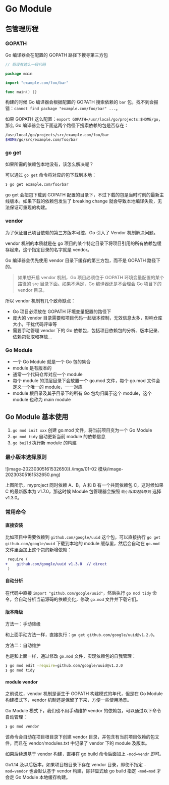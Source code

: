 # Go Module

## 包管理历程

### GOPATH

Go 编译器会在配置的 GOPATH 路径下搜寻第三方包

```go
// 假设有这么一段代码

package main

import "example.com/foo/bar"

func main() {}
```

构建的时候 Go 编译器会根据配置的 GOPATH 搜索依赖的 `bar` 包，找不到会报错：`cannot find package "example.com/foo/bar" ...`。

如果 GOPATH 这么配置：`export GOPATH=/usr/local/go/projects:$HOME/go`，那么 Go 编译器会在下面这两个路径下搜索依赖的包是否存在：

```bash
/usr/local/go/projects/src/example.com/foo/bar
$HOME/go/src/example.com/foo/bar
```

### go get

如果所需的依赖包本地没有，该怎么解决呢？

可以通过 `go get` 命令将对应的包下载到本地：

```bash
❯ go get example.com/foo/bar
```

go get 会把包下载到 GOPATH 配置的目录下，不过下载的包是当时时刻的最新主线版本。如果下载的依赖包发生了 breaking change 就会导致本地编译失败，无法保证可重现的构建。

### vendor

为了保证自己项目依赖的第三方版本可控，Go 引入了 Vendor 机制解决问题。

vendor 机制的本质就是在 go 项目的某个特定目录下将项目引用的所有依赖包缓存起来，这个指定目录的名字就是 vendor。

Go 编译器会优先使用 vendor 目录下缓存的第三方包，而不是 GOPATH 路径下的。

>   如果想开启 vendor 机制，Go 项目必须位于 GOPATH 环境变量配置的某个路径的 src 目录下面。如果不满足，Go 编译器还是不会理会 Go 项目下的 vendor 目录。

所以 vendor 机制有几个致命缺点：

-   Go 项目必须放在 GOPATH 环境变量配置的路径下
-   庞大的 vendor 目录需要和项目代码一起版本控制，无效信息太多，影响仓库大小，干扰代码评审等
-   需要手动管理 vendor 下的 Go 依赖包，包括项目依赖包的分析、版本记录、依赖包获取和存放...

### Go Module

-   一个 Go Module 就是一个 Go 包的集合
-   module 是有版本的
-   通常一个代码仓库对应一个 module
-   每个 module 的顶层目录下会放置一个 go.mod 文件，每个 go.mod 文件会定义一个唯一的 module，一一对应
-   module 根目录及其子目录下的所有 Go 包均归属于这个 module，这个 module 也称为 main module

## Go Module 基本使用

1.   `go mod init xxx` 创建 go.mod 文件，将当前项目变为一个 Go Module
2.   `go mod tidy` 自动更新当前 module 的依赖信息
3.   `go build` 执行新 module 的构建

### 最小版本选择原则

![image-20230305161532650](./imgs/01-02 模块/image-20230305161532650.png)

上图所示，myproject 同时依赖 A、B，A 和 B 有一个共同依赖包 C，这时候如果 C 的最新版本为 v1.7.0，那这时候 Module 包管理器会按照 `最小版本选择原则` 选择 v1.3.0。

### 常用命令

#### 直接安装

比如项目中需要依赖到 `github.com/google/uuid` 这个包，可以直接执行 `go get github.com/google/uuid` 下载到本地的 module 缓存里，然后会自动在 `go.mod` 文件里面加上这个包的新增依赖：

```diff
 require (
+	 github.com/google/uuid v1.3.0  // direct
 )
```

#### 自动分析

在代码中直接 `import "github.com/google/uuid"`，然后执行 `go mod tidy` 命令，会自动分析当前源码的依赖变化，修改 `go.mod` 文件并下载它们。

#### 版本降级

方法一：手动降级

和上面手动方法一样，直接执行：`go get github.com/google/uuid@v1.2.0`。



方法二：自动维护

也是和上面一样，通过修改 `go.mod` 文件，实现依赖包的自我管理：

```bash
❯ go mod edit -require=github.com/google/uuid@v1.2.0
❯ go mod tidy
```

#### module vendor

之前说过，vendor 机制是诞生于 GOPATH 构建模式的年代，但是在 Go Module 构建模式下，vendor 机制还是保留了下来，方便一些使用场景。

Go Module 模式下，我们也不用手动维护 vendor 的依赖包，可以通过以下命令自动管理：

```bash
❯ go mod vendor
```

该命令会自动在项目根目录下创建 vendor 目录，并包含有当前项目依赖的包文件，而且在 vendor/modules.txt 中记录了 vendor 下的 module 及版本。

如果后续想基于 vendor 构建，直接在 go build 命令后面加上 `-mod=vendr` 即可。

Go1.14 及以后版本，如果项目根目录下存在 vendor 目录，即使不指定 `-mod=vendor` 也会默认基于 vendor 构建，除非显式给 go build 指定 `-mod=mod` 才会走 Go Module 本地缓存构建。

